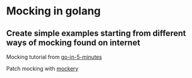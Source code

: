 # Mocking in golang

## Create simple examples starting from different ways of mocking found on internet

Mocking tutorial from [go-in-5-minutes](https://github.com/arschles/go-in-5-minutes/tree/master/episode0)

Patch mocking with [mockery](https://github.com/vektra/mockery)
